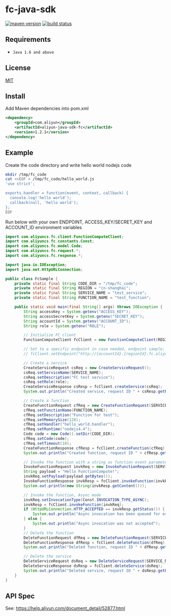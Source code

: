 fc-java-sdk
=======

[![maven version][mvn-image]][mvn-url]
[![build status][travis-image]][travis-url]

[mvn-image]: https://img.shields.io/maven-central/v/com.aliyun/aliyun-java-sdk-fc.svg?style=flat-square
[mvn-url]: http://search.maven.org/#search%7Cga%7C1%7Caliyun-java-sdk-fc
[travis-image]: https://img.shields.io/travis/aliyun/fc-java-sdk/master.svg?style=flat-square
[travis-url]: https://travis-ci.org/aliyun/fc-java-sdk.svg?branch=master

## Requirements

- `Java 1.6 and above`

## License

[MIT](LICENSE)

## Install

Add Maven dependencies into pom.xml

```xml
<dependency>
    <groupId>com.aliyun</groupId>
    <artifactId>aliyun-java-sdk-fc</artifactId>
    <version>1.2.1</version>
</dependency>
```

## Example

Create the code directory and write hello world nodejs code

```bash
mkdir /tmp/fc_code
cat <<EOF > /tmp/fc_code/hello_world.js
'use strict';

exports.handler = function(event, context, callback) {
  console.log('hello world');
  callback(null, 'hello world');
};
EOF
```

Run below with your own ENDPOINT, ACCESS_KEY/SECRET_KEY and ACCOUNT_ID environment variables

```Java
import com.aliyuncs.fc.client.FunctionComputeClient;
import com.aliyuncs.fc.constants.Const;
import com.aliyuncs.fc.model.Code;
import com.aliyuncs.fc.request.*;
import com.aliyuncs.fc.response.*;

import java.io.IOException;
import java.net.HttpURLConnection;

public class FcSample {
    private static final String CODE_DIR = "/tmp/fc_code";
    private static final String REGION = "cn-shanghai";
    private static final String SERVICE_NAME = "test_service";
    private static final String FUNCTION_NAME = "test_function";

    public static void main(final String[] args) throws IOException {
        String accessKey = System.getenv("ACCESS_KEY");
        String accessSecretKey = System.getenv("SECRET_KEY");
        String accountId = System.getenv("ACCOUNT_ID");
        String role = System.getenv("ROLE");

        // Initialize FC client
        FunctionComputeClient fcClient = new FunctionComputeClient(REGION, accountId, accessKey, accessSecretKey);

        // Set to a specific endpoint in case needed, endpoint sample: http://123456.cn-hangzhou.fc.aliyuncs.com
        // fcClient.setEndpoint("http://{accountId}.{regionId}.fc.aliyuncs.com.");

        // Create a service
        CreateServiceRequest csReq = new CreateServiceRequest();
        csReq.setServiceName(SERVICE_NAME);
        csReq.setDescription("FC test service");
        csReq.setRole(role);
        CreateServiceResponse csResp = fcClient.createService(csReq);
        System.out.println("Created service, request ID " + csResp.getRequestId());

        // Create a function
        CreateFunctionRequest cfReq = new CreateFunctionRequest(SERVICE_NAME);
        cfReq.setFunctionName(FUNCTION_NAME);
        cfReq.setDescription("Function for test");
        cfReq.setMemorySize(128);
        cfReq.setHandler("hello_world.handler");
        cfReq.setRuntime("nodejs4.4");
        Code code = new Code().setDir(CODE_DIR);
        cfReq.setCode(code);
        cfReq.setTimeout(10);
        CreateFunctionResponse cfResp = fcClient.createFunction(cfReq);
        System.out.println("Created function, request ID " + cfResp.getRequestId());

        // Invoke the function with a string as function event parameter, Sync mode
        InvokeFunctionRequest invkReq = new InvokeFunctionRequest(SERVICE_NAME, FUNCTION_NAME);
        String payload = "Hello FunctionCompute!";
        invkReq.setPayload(payload.getBytes());
        InvokeFunctionResponse invkResp = fcClient.invokeFunction(invkReq);
        System.out.println(new String(invkResp.getContent()));

        // Invoke the function, Async mode
        invkReq.setInvocationType(Const.INVOCATION_TYPE_ASYNC);
        invkResp = fcClient.invokeFunction(invkReq);
        if (HttpURLConnection.HTTP_ACCEPTED == invkResp.getStatus()) {
            System.out.println("Async invocation has been queued for execution, request ID: " + invkResp.getRequestId());
        } else {
            System.out.println("Async invocation was not accepted");
        }
        // Delete the function
        DeleteFunctionRequest dfReq = new DeleteFunctionRequest(SERVICE_NAME, FUNCTION_NAME);
        DeleteFunctionResponse dfResp = fcClient.deleteFunction(dfReq);
        System.out.println("Deleted function, request ID " + dfResp.getRequestId());

        // Delete the service
        DeleteServiceRequest dsReq = new DeleteServiceRequest(SERVICE_NAME);
        DeleteServiceResponse dsResp = fcClient.deleteService(dsReq);
        System.out.println("Deleted service, request ID " + dsResp.getRequestId());
    }
}
```

## API Spec

See: https://help.aliyun.com/document_detail/52877.html
